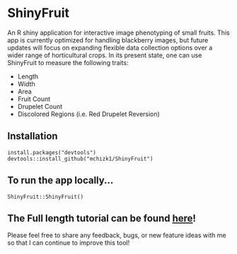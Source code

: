 # ShinyFruit

An R shiny application for interactive image phenotyping of small fruits. This app
is currently optimized for handling blackberry images, but future updates will
focus on expanding flexible data collection options over a wider range of horticultural 
crops. In its present state, one can use ShinyFruit to measure the following traits:

* Length
* Width
* Area
* Fruit Count
* Drupelet Count
* Discolored Regions (i.e. Red Drupelet Reversion)

## Installation

    install.packages("devtools")
    devtools::install_github("mchizk1/ShinyFruit")
    
## To run the app locally...

    ShinyFruit::ShinyFruit()

## The Full length tutorial can be found [here](https://github.com/mchizk1/ShinyFruit/blob/main/ShinyFruit.html)!
    
Please feel free to share any feedback, bugs, or new feature ideas with me so that I can continue
to improve this tool!
